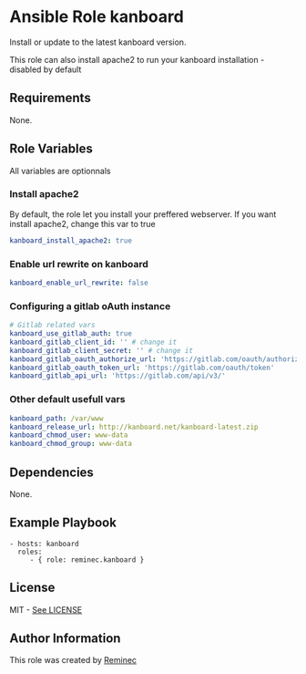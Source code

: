 # Ansible Role kanboard
Install or update to the latest kanboard version.

This role can also install apache2 to run your kanboard installation - disabled by default

## Requirements
None.

## Role Variables

All variables are optionnals

### Install apache2
By default, the role let you install your preffered webserver.
If you want install apache2, change this var to true

```yaml
kanboard_install_apache2: true
```

### Enable url rewrite on kanboard
```yaml
kanboard_enable_url_rewrite: false
```

### Configuring a gitlab oAuth instance
```yaml
# Gitlab related vars
kanboard_use_gitlab_auth: true
kanboard_gitlab_client_id: '' # change it
kanboard_gitlab_client_secret: '' # change it
kanboard_gitlab_oauth_authorize_url: 'https://gitlab.com/oauth/authorize'
kanboard_gitlab_oauth_token_url: 'https://gitlab.com/oauth/token'
kanboard_gitlab_api_url: 'https://gitlab.com/api/v3/'
```

### Other default usefull vars
```yaml
kanboard_path: /var/www
kanboard_release_url: http://kanboard.net/kanboard-latest.zip
kanboard_chmod_user: www-data
kanboard_chmod_group: www-data
```

## Dependencies

None.

## Example Playbook


    - hosts: kanboard
      roles:
         - { role: reminec.kanboard }

## License
MIT - [See LICENSE](LICENSE)

## Author Information
This role was created by [Reminec](https://github.com/reminec)
